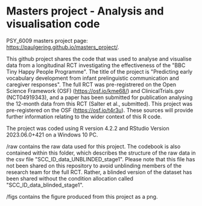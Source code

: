 # Masters project - Analysis and visualisation code 
PSY_6009 masters project page: <https://paulgering.github.io/masters_project/>. 

This github project shares the code that was used to analyse and visualise data from a longitudinal RCT investigating the effectiveness of the "BBC Tiny Happy People Programme". The title of the project is "Predicting early vocabulary development from infant prelinguistic communication and caregiver responses". The full RCT was pre-registrered on the Open Science Framework (OSF) (<https://osf.io/kme68/>) and ClinicalTrials.gov (NCT04919343), and a paper has been submitted for publication analysing the 12-month data from this RCT (Salter et al., submitted). This project was pre-registered on the OSF (<https://osf.io/t4r3u>). These sources will provide further information relating to the wider context of this R code. 

The project was coded using R version 4.2.2 and RStudio Version 2023.06.0+421 on a Windows 10 PC.

/raw contains the raw data used for this project. The codebook is also contained within this folder, which describes the structure of the raw data in the csv file "SCC_ID_data_UNBLINDED_stage1". Please note that this file has not been shared on this repository to avoid unblinding members of the research team for the full RCT. Rather, a blinded version of the dataset has been shared without the condition allocation called "SCC_ID_data_blinded_stage1". 

/figs contains the figure produced from this project as a png. 
